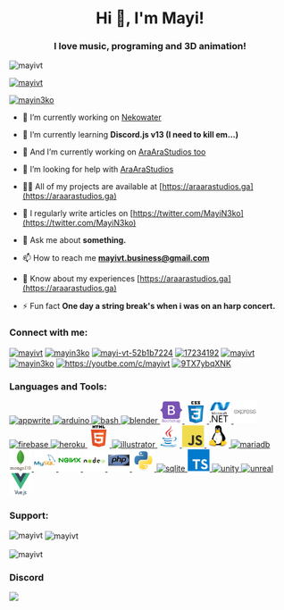 <h1 align="center">Hi 👋, I'm Mayi!</h1>
<h3 align="center">I love music, programing and 3D animation!</h3>

<p align="left"> <img src="https://komarev.com/ghpvc/?username=mayivt&label=Profile%20views&color=0e75b6&style=flat" alt="mayivt" /> </p>

<p align="left"> <a href="https://github.com/ryo-ma/github-profile-trophy"><img src="https://github-profile-trophy.vercel.app/?username=mayivt" alt="mayivt" /></a> </p>

<p align="left"> <a href="https://twitter.com/mayin3ko" target="blank"><img src="https://img.shields.io/twitter/follow/mayin3ko?logo=twitter&style=for-the-badge" alt="mayin3ko" /></a> </p>

- 🔭 I’m currently working on [Nekowater](https://nekowater.ga/)

- 🌱 I’m currently learning **Discord.js v13 (I need to kill em...)**

- 🔭 And I’m currently working on [AraAraStudios too](https://araarastudios.ga/)

- 🤝 I’m looking for help with [AraAraStudios](https://araarastudios.ga/)

- 👨‍💻 All of my projects are available at [https://araarastudios.ga](https://araarastudios.ga)

- 📝 I regularly write articles on [https://twitter.com/MayiN3ko](https://twitter.com/MayiN3ko)

- 💬 Ask me about **something.**

- 📫 How to reach me **mayivt.business@gmail.com**

- 📄 Know about my experiences [https://araarastudios.ga](https://araarastudios.ga)

- ⚡ Fun fact **One day a string break's when i was on an harp concert.**

<h3 align="left">Connect with me:</h3>
<p align="left">
<a href="https://dev.to/mayivt" target="blank"><img align="center" src="https://cdn.jsdelivr.net/npm/simple-icons@3.0.1/icons/dev-dot-to.svg" alt="mayivt" height="30" width="40" /></a>
<a href="https://twitter.com/mayin3ko" target="blank"><img align="center" src="https://raw.githubusercontent.com/rahuldkjain/github-profile-readme-generator/master/src/images/icons/Social/twitter.svg" alt="mayin3ko" height="30" width="40" /></a>
<a href="https://linkedin.com/in/mayi-vt-52b1b7224" target="blank"><img align="center" src="https://raw.githubusercontent.com/rahuldkjain/github-profile-readme-generator/master/src/images/icons/Social/linked-in-alt.svg" alt="mayi-vt-52b1b7224" height="30" width="40" /></a>
<a href="https://stackoverflow.com/users/17234192" target="blank"><img align="center" src="https://raw.githubusercontent.com/rahuldkjain/github-profile-readme-generator/master/src/images/icons/Social/stack-overflow.svg" alt="17234192" height="30" width="40" /></a>
<a href="https://fb.com/mayivt" target="blank"><img align="center" src="https://raw.githubusercontent.com/rahuldkjain/github-profile-readme-generator/master/src/images/icons/Social/facebook.svg" alt="mayivt" height="30" width="40" /></a>
<a href="https://instagram.com/mayin3ko" target="blank"><img align="center" src="https://raw.githubusercontent.com/rahuldkjain/github-profile-readme-generator/master/src/images/icons/Social/instagram.svg" alt="mayin3ko" height="30" width="40" /></a>
<a href="https://www.youtube.com/c/https://youtbe.com/c/mayivt" target="blank"><img align="center" src="https://raw.githubusercontent.com/rahuldkjain/github-profile-readme-generator/master/src/images/icons/Social/youtube.svg" alt="https://youtbe.com/c/mayivt" height="30" width="40" /></a>
<a href="https://discord.gg/9TX7ybqXNK" target="blank"><img align="center" src="https://raw.githubusercontent.com/rahuldkjain/github-profile-readme-generator/master/src/images/icons/Social/discord.svg" alt="9TX7ybqXNK" height="30" width="40" /></a>
</p>

<h3 align="left">Languages and Tools:</h3>
<p align="left"> <a href="https://appwrite.io" target="_blank"> <img src="https://www.vectorlogo.zone/logos/appwriteio/appwriteio-icon.svg" alt="appwrite" width="40" height="40"/> </a> <a href="https://www.arduino.cc/" target="_blank"> <img src="https://cdn.worldvectorlogo.com/logos/arduino-1.svg" alt="arduino" width="40" height="40"/> </a> <a href="https://www.gnu.org/software/bash/" target="_blank"> <img src="https://www.vectorlogo.zone/logos/gnu_bash/gnu_bash-icon.svg" alt="bash" width="40" height="40"/> </a> <a href="https://www.blender.org/" target="_blank"> <img src="https://download.blender.org/branding/community/blender_community_badge_white.svg" alt="blender" width="40" height="40"/> </a> <a href="https://getbootstrap.com" target="_blank"> <img src="https://raw.githubusercontent.com/devicons/devicon/master/icons/bootstrap/bootstrap-plain-wordmark.svg" alt="bootstrap" width="40" height="40"/> </a> <a href="https://www.w3schools.com/css/" target="_blank"> <img src="https://raw.githubusercontent.com/devicons/devicon/master/icons/css3/css3-original-wordmark.svg" alt="css3" width="40" height="40"/> </a> <a href="https://dotnet.microsoft.com/" target="_blank"> <img src="https://raw.githubusercontent.com/devicons/devicon/master/icons/dot-net/dot-net-original-wordmark.svg" alt="dotnet" width="40" height="40"/> </a> <a href="https://expressjs.com" target="_blank"> <img src="https://raw.githubusercontent.com/devicons/devicon/master/icons/express/express-original-wordmark.svg" alt="express" width="40" height="40"/> </a> <a href="https://firebase.google.com/" target="_blank"> <img src="https://www.vectorlogo.zone/logos/firebase/firebase-icon.svg" alt="firebase" width="40" height="40"/> </a> <a href="https://heroku.com" target="_blank"> <img src="https://www.vectorlogo.zone/logos/heroku/heroku-icon.svg" alt="heroku" width="40" height="40"/> </a> <a href="https://www.w3.org/html/" target="_blank"> <img src="https://raw.githubusercontent.com/devicons/devicon/master/icons/html5/html5-original-wordmark.svg" alt="html5" width="40" height="40"/> </a> <a href="https://www.adobe.com/in/products/illustrator.html" target="_blank"> <img src="https://www.vectorlogo.zone/logos/adobe_illustrator/adobe_illustrator-icon.svg" alt="illustrator" width="40" height="40"/> </a> <a href="https://www.java.com" target="_blank"> <img src="https://raw.githubusercontent.com/devicons/devicon/master/icons/java/java-original.svg" alt="java" width="40" height="40"/> </a> <a href="https://developer.mozilla.org/en-US/docs/Web/JavaScript" target="_blank"> <img src="https://raw.githubusercontent.com/devicons/devicon/master/icons/javascript/javascript-original.svg" alt="javascript" width="40" height="40"/> </a> <a href="https://www.linux.org/" target="_blank"> <img src="https://raw.githubusercontent.com/devicons/devicon/master/icons/linux/linux-original.svg" alt="linux" width="40" height="40"/> </a> <a href="https://mariadb.org/" target="_blank"> <img src="https://www.vectorlogo.zone/logos/mariadb/mariadb-icon.svg" alt="mariadb" width="40" height="40"/> </a> <a href="https://www.mongodb.com/" target="_blank"> <img src="https://raw.githubusercontent.com/devicons/devicon/master/icons/mongodb/mongodb-original-wordmark.svg" alt="mongodb" width="40" height="40"/> </a> <a href="https://www.mysql.com/" target="_blank"> <img src="https://raw.githubusercontent.com/devicons/devicon/master/icons/mysql/mysql-original-wordmark.svg" alt="mysql" width="40" height="40"/> </a> <a href="https://www.nginx.com" target="_blank"> <img src="https://raw.githubusercontent.com/devicons/devicon/master/icons/nginx/nginx-original.svg" alt="nginx" width="40" height="40"/> </a> <a href="https://nodejs.org" target="_blank"> <img src="https://raw.githubusercontent.com/devicons/devicon/master/icons/nodejs/nodejs-original-wordmark.svg" alt="nodejs" width="40" height="40"/> </a> <a href="https://www.php.net" target="_blank"> <img src="https://raw.githubusercontent.com/devicons/devicon/master/icons/php/php-original.svg" alt="php" width="40" height="40"/> </a> <a href="https://www.python.org" target="_blank"> <img src="https://raw.githubusercontent.com/devicons/devicon/master/icons/python/python-original.svg" alt="python" width="40" height="40"/> </a> <a href="https://www.sqlite.org/" target="_blank"> <img src="https://www.vectorlogo.zone/logos/sqlite/sqlite-icon.svg" alt="sqlite" width="40" height="40"/> </a> <a href="https://www.typescriptlang.org/" target="_blank"> <img src="https://raw.githubusercontent.com/devicons/devicon/master/icons/typescript/typescript-original.svg" alt="typescript" width="40" height="40"/> </a> <a href="https://unity.com/" target="_blank"> <img src="https://www.vectorlogo.zone/logos/unity3d/unity3d-icon.svg" alt="unity" width="40" height="40"/> </a> <a href="https://unrealengine.com/" target="_blank"> <img src="https://raw.githubusercontent.com/kenangundogan/fontisto/036b7eca71aab1bef8e6a0518f7329f13ed62f6b/icons/svg/brand/unreal-engine.svg" alt="unreal" width="40" height="40"/> </a> <a href="https://vuejs.org/" target="_blank"> <img src="https://raw.githubusercontent.com/devicons/devicon/master/icons/vuejs/vuejs-original-wordmark.svg" alt="vuejs" width="40" height="40"/> </a> </p>

<h3 align="left">Support:</h3>


<p><img align="left" src="https://github-readme-stats.vercel.app/api/top-langs?username=mayivt&show_icons=true&locale=en&layout=compact" alt="mayivt" /></p>

<p>&nbsp;<img align="center" src="https://github-readme-stats.vercel.app/api?username=mayivt&show_icons=true&locale=en" alt="mayivt" /></p>

<p><img align="center" src="https://github-readme-streak-stats.herokuapp.com/?user=mayivt&" alt="mayivt" /></p>


<h3>Discord</h3>
<img src="https://discord.c99.nl/widget/theme-3/727103299731324929.png">
